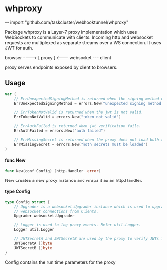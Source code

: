 # whproxy
--
    import "github.com/taskcluster/webhooktunnel/whproxy"

Package whproxy is a Layer-7 proxy implementation which uses WebSockets to
communicate with clients. Incoming http and websocket requests are multiplexed
as separate streams over a WS connection. It uses JWT for auth.

browser ----> [ proxy ] <--- websocket --- client

proxy serves endpoints exposed by client to browsers.

## Usage

```go
var (
	// ErrUnexpectedSigningMethod is returned when the signing method used by the given JWT is not HMAC.
	ErrUnexpectedSigningMethod = errors.New("unexpected signing method on jwt")

	// ErrTokenNotValid is returned when the jwt is not valid.
	ErrTokenNotValid = errors.New("token not valid")

	// ErrAuthFailed is returned when jwt verification fails.
	ErrAuthFailed = errors.New("auth failed")

	// ErrMissingSecret is returned when the proxy does not load both required secrets.
	ErrMissingSecret = errors.New("both secrets must be loaded")
)
```

#### func  New

```go
func New(conf Config) (http.Handler, error)
```
New creates a new proxy instance and wraps it as an http.Handler.

#### type Config

```go
type Config struct {
	// Upgrader is a websocket.Upgrader instance which is used to upgrade incoming
	// websocket connections from Clients.
	Upgrader websocket.Upgrader

	// Logger is used to log proxy events. Refer util.Logger.
	Logger util.Logger

	// JWTSecretA and JWTSecretB are used by the proxy to verify JWTs from Clients.
	JWTSecretA []byte
	JWTSecretB []byte
}
```

Config contains the run time parameters for the proxy
